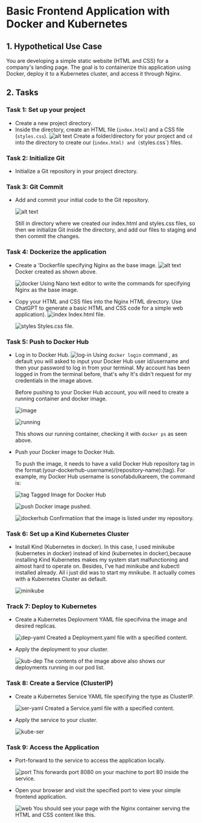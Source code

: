# **Basic Frontend Application with Docker and Kubernetes** #

## 1. **Hypothetical Use Case** ##

You are developing a simple static website (HTML and CSS) for a company's landing page. The goal is to containerize this application using Docker, deploy it to a Kubernetes cluster, and access it through Nginx.

## **2. Tasks** ##
### **Task 1: Set up your project** ###
* Create a new project directory.
* Inside the directory, create an HTML file (`index.html`) and a CSS file (`styles.css`).
![alt text](Capstone-Images/1.create-folder-files.jpg)
Create a folder/directory for your project and `cd`  into the directory to create our (`index.html) and (`styles.css`) files.

### **Task 2: Initialize Git** ###
* Initialize a Git repository in your project directory.

### **Task 3: Git Commit** ###
* Add and commit your initial code to the Git repository.

    ![alt text](Capstone-Images/2.Git-init-stage-commit.jpg)

    Still in directory where we created our  index.html and styles.css files, so then we initialize Git inside the directory, and add our files to staging and then commit the changes.

### **Task 4: Dockerize the application** ###
* Create a 'Dockerfile specifying Nginx as the base image.
![alt text](Capstone-Images/3.Create-dockerfile.jpg)
Docker created as shown above.

    ![docker](Capstone-Images/9.Nano-Dockerfile.jpg)
    Using Nano text editor to write the commands for specifying Nginx as the base image.

 * Copy your HTML and CSS files into the Nginx HTML directory. Use ChatGPT to generate a basic HTML and CSS code for a simple web application).
 ![index](Capstone-Images/7.Nano-index.jpg)
 Index.html file.

    ![styles](Capstone-Images/8.Nano-styles.jpg)
    Styles.css file.

### **Task 5: Push to Docker Hub** ###
* Log in to Docker Hub.
![log-in](Capstone-Images/10.Log-in-docker.jpg)
Using `docker login` command , as default you will asked to input your Docker Hub user id/username and then your password to log in from your terminal. My account has been logged in from the terminal before, that's why It's didn't request for my credentials in the image above.

    Before pushing to your Docker Hub account, you will need to create a running container and docker image.
    

    ![image](Capstone-Images/4.Build-dockerimage.jpg)

     ![running](Capstone-Images/5.Check-runnung-container.jpg)

    This shows our running container, checking it with `docker ps` as seen above.

* Push your Docker image to Docker Hub.

    To push the image, it needs to have a valid Docker Hub repository tag in the format:(your-dockerhub-username)/(repository-name):(tag).
    For example, my Docker Hub username is sonofabdulkareem,  the command is:

    ![tag](Capstone-Images/20.tag=image.jpg)
     Tagged Image for Docker Hub



    ![push](Capstone-Images/11.Docker-push.jpg)
    Docker image pushed. 

    ![dockerhub](Capstone-Images/12.Docker-Hub.jpg)
    Confirmatiion that the image is listed under my repository.

### **Task 6: Set  up a Kind Kubernetes Cluster** ###
* Install Kind (Kubernetes in docker).
In this case, I used minikube (kubernetes in docker) instead of kind (kubernetes in docker),because installing Kind Kubernetes makes my system start malfunctioning and almost hard to operate on. Besides, I've had minikube and kubectl installed already.
All i just did was to start my mnikube. It actually comes with a Kubernetes Cluster as default.

    ![minikube](Capstone-Images/13.Used-minikube-instead-of-kindcluster.jpg)

### **Track 7: Deploy to Kubernetes** ###
* Create a Kubernetes Deplovment YAML file specifvina the image and desired replicas.

    ![dep-yaml](Capstone-Images/14.Nano-deployment.jpg)
    Created a  Deployment.yaml file with a specified content.

* Apply the deployment to your cluster.

    ![kub-dep](Capstone-Images/15.kubectl-deployment.jpg)
    The contents of the image above also shows our deployments running in our pod list.

### **Task 8: Create a Service (ClusterIP)** ###
* Create a Kubernetes Service YAML file specifying the type as ClusterIP.

    ![ser-yaml](Capstone-Images/16.Nano-service.jpg)
    Created a  Service.yaml file with a specified content.

* Apply the service to your cluster.

    ![kube-ser](Capstone-Images/16.Nano-service.jpg)

### **Task 9: Access the Application** ###
* Port-forward to the service to access the application locally.

    ![port](Capstone-Images/18.Port-forward.jpg)
    This forwards port 8080 on your machine to port 80 inside the service.

* Open your browser and visit the specified port to view your simple frontend application.

    ![web](Capstone-Images/19.Website.jpg)
    You should see your  page with the Nginx container serving the HTML and CSS content like this.








